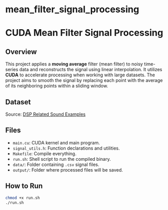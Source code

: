 # mean_filter_signal_processing

# CUDA Mean Filter Signal Processing

## Overview
This project applies a **moving average** filter (mean filter) to noisy time-series data and reconstructs the signal using linear interpolation. It utilizes **CUDA** to accelerate processing when working with large datasets. The project aims to smooth the signal by replacing each point with the average of its neighboring points within a sliding window.

## Dataset
Source: [DSP Related Sound Examples](https://www.dsprelated.com/freebooks/pasp/Sound_Examples.html)

## Files
- `main.cu`: CUDA kernel and main program.
- `signal_utils.h`: Function declarations and utilities.
- `Makefile`: Compile everything.
- `run.sh`: Shell script to run the compiled binary.
- `data/`: Folder containing `.csv` signal files.
- `output/`: Folder where processed files will be saved.

## How to Run
```bash
chmod +x run.sh
./run.sh
